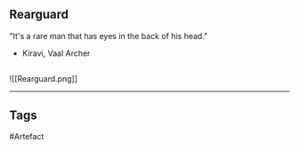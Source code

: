 ## Rearguard
"It's a rare man that has eyes in the back of his head."
- Kiravi, Vaal Archer
## 
![[Rearguard.png]]

---
## Tags
#Artefact